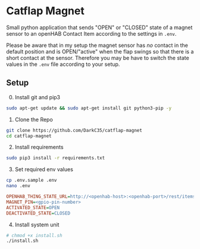 # Catflap Magnet

Small python application that sends "OPEN" or "CLOSED" state of a magnet sensor to an openHAB Contact Item according to the settings in `.env`.

Please be aware that in my setup the magnet sensor has *no* contact in the default position and is OPEN/"active" when the flap swings so that there is a short contact at the sensor.
Therefore you may be have to switch the state values in the `.env` file according to your setup.

## Setup

0. Install git and pip3
```sh
sudo apt-get update && sudo apt-get install git python3-pip -y
```

1. Clone the Repo
```sh
git clone https://github.com/DarkC35/catflap-magnet
cd catflap-magnet
```

2. Install requirements
```sh
sudo pip3 install -r requirements.txt
```

3. Set required env values
```sh
cp .env.sample .env
nano .env
```
```ini
OPENHAB_THING_STATE_URL=http://<openhab-host>:<openhab-port>/rest/items/<contact-item-name>/state
MAGNET_PIN=<gpio-pin-number>
ACTIVATED_STATE=OPEN
DEACTIVATED_STATE=CLOSED
```

4. Install system unit
```sh
# chmod +x install.sh
./install.sh
```